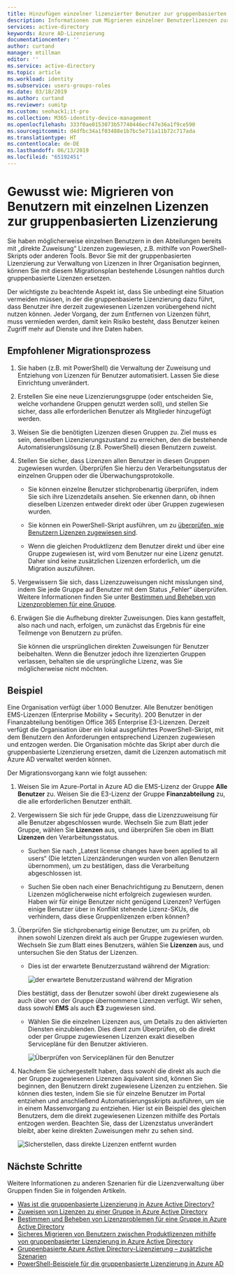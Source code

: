 ```yaml
---
title: Hinzufügen einzelner lizenzierter Benutzer zur gruppenbasierten Lizenzierung in Azure Active Directory | Microsoft-Dokumentation
description: Informationen zum Migrieren einzelner Benutzerlizenzen zur gruppenbasierten Lizenzierung mithilfe von Azure Active Directory
services: active-directory
keywords: Azure AD-Lizenzierung
documentationcenter: ''
author: curtand
manager: mtillman
editor: ''
ms.service: active-directory
ms.topic: article
ms.workload: identity
ms.subservice: users-groups-roles
ms.date: 03/18/2019
ms.author: curtand
ms.reviewer: sumitp
ms.custom: seohack1;it-pro
ms.collection: M365-identity-device-management
ms.openlocfilehash: 333f0ae0153073b57740446ecf47e36a1f9ce590
ms.sourcegitcommit: d4dfbc34a1f03488e1b7bc5e711a11b72c717ada
ms.translationtype: HT
ms.contentlocale: de-DE
ms.lasthandoff: 06/13/2019
ms.locfileid: "65192451"
---
```

# <a name="how-to-migrate-users-with-individual-licenses-to-groups-for-licensing"></a>Gewusst wie: Migrieren von Benutzern mit einzelnen Lizenzen zur gruppenbasierten Lizenzierung

Sie haben möglicherweise einzelnen Benutzern in den Abteilungen bereits mit „direkte Zuweisung“ Lizenzen zugewiesen, z.B. mithilfe von PowerShell-Skripts oder anderen Tools. Bevor Sie mit der gruppenbasierten Lizenzierung zur Verwaltung von Lizenzen in Ihrer Organisation beginnen, können Sie mit diesem Migrationsplan bestehende Lösungen nahtlos durch gruppenbasierte Lizenzen ersetzen.

Der wichtigste zu beachtende Aspekt ist, dass Sie unbedingt eine Situation vermeiden müssen, in der die gruppenbasierte Lizenzierung dazu führt, dass Benutzer ihre derzeit zugewiesenen Lizenzen vorübergehend nicht nutzen können. Jeder Vorgang, der zum Entfernen von Lizenzen führt, muss vermieden werden, damit kein Risiko besteht, dass Benutzer keinen Zugriff mehr auf Dienste und ihre Daten haben.

## <a name="recommended-migration-process"></a>Empfohlener Migrationsprozess

1. Sie haben (z.B. mit PowerShell) die Verwaltung der Zuweisung und Entziehung von Lizenzen für Benutzer automatisiert. Lassen Sie diese Einrichtung unverändert.

2. Erstellen Sie eine neue Lizenzierungsgruppe (oder entscheiden Sie, welche vorhandene Gruppen genutzt werden soll), und stellen Sie sicher, dass alle erforderlichen Benutzer als Mitglieder hinzugefügt werden.

3. Weisen Sie die benötigten Lizenzen diesen Gruppen zu. Ziel muss es sein, denselben Lizenzierungszustand zu erreichen, den die bestehende Automatisierungslösung (z.B. PowerShell) diesen Benutzern zuweist.

4. Stellen Sie sicher, dass Lizenzen allen Benutzer in diesen Gruppen zugewiesen wurden. Überprüfen Sie hierzu den Verarbeitungsstatus der einzelnen Gruppen oder die Überwachungsprotokolle.

   - Sie können einzelne Benutzer stichprobenartig überprüfen, indem Sie sich ihre Lizenzdetails ansehen. Sie erkennen dann, ob ihnen dieselben Lizenzen entweder direkt oder über Gruppen zugewiesen wurden.

   - Sie können ein PowerShell-Skript ausführen, um zu [überprüfen, wie Benutzern Lizenzen zugewiesen sind](licensing-group-advanced.md#use-powershell-to-see-who-has-inherited-and-direct-licenses).

   - Wenn die gleichen Produktlizenz dem Benutzer direkt und über eine Gruppe zugewiesen ist, wird vom Benutzer nur eine Lizenz genutzt. Daher sind keine zusätzlichen Lizenzen erforderlich, um die Migration auszuführen.

5. Vergewissern Sie sich, dass Lizenzzuweisungen nicht misslungen sind, indem Sie jede Gruppe auf Benutzer mit dem Status „Fehler“ überprüfen. Weitere Informationen finden Sie unter [Bestimmen und Beheben von Lizenzproblemen für eine Gruppe](licensing-groups-resolve-problems.md).

6. Erwägen Sie die Aufhebung direkter Zuweisungen. Dies kann gestaffelt, also nach und nach, erfolgen, um zunächst das Ergebnis für eine Teilmenge von Benutzern zu prüfen.

   Sie können die ursprünglichen direkten Zuweisungen für Benutzer beibehalten. Wenn die Benutzer jedoch ihre lizenzierten Gruppen verlassen, behalten sie die ursprüngliche Lizenz, was Sie möglicherweise nicht möchten.

## <a name="an-example"></a>Beispiel

Eine Organisation verfügt über 1.000 Benutzer. Alle Benutzer benötigen EMS-Lizenzen (Enterprise Mobility + Security). 200 Benutzer in der Finanzabteilung benötigen Office 365 Enterprise E3-Lizenzen. Derzeit verfügt die Organisation über ein lokal ausgeführtes PowerShell-Skript, mit dem Benutzern den Anforderungen entsprechend Lizenzen zugewiesen und entzogen werden. Die Organisation möchte das Skript aber durch die gruppenbasierte Lizenzierung ersetzen, damit die Lizenzen automatisch mit Azure AD verwaltet werden können.

Der Migrationsvorgang kann wie folgt aussehen:

1. Weisen Sie im Azure-Portal in Azure AD die EMS-Lizenz der Gruppe **Alle Benutzer** zu. Weisen Sie die E3-Lizenz der Gruppe **Finanzabteilung** zu, die alle erforderlichen Benutzer enthält.

2. Vergewissern Sie sich für jede Gruppe, dass die Lizenzzuweisung für alle Benutzer abgeschlossen wurde. Wechseln Sie zum Blatt jeder Gruppe, wählen Sie **Lizenzen** aus, und überprüfen Sie oben im Blatt **Lizenzen** den Verarbeitungsstatus.

   - Suchen Sie nach „Latest license changes have been applied to all users“ (Die letzten Lizenzänderungen wurden von allen Benutzern übernommen), um zu bestätigen, dass die Verarbeitung abgeschlossen ist.

   - Suchen Sie oben nach einer Benachrichtigung zu Benutzern, denen Lizenzen möglicherweise nicht erfolgreich zugewiesen wurden. Haben wir für einige Benutzer nicht genügend Lizenzen? Verfügen einige Benutzer über in Konflikt stehende Lizenz-SKUs, die verhindern, dass diese Gruppenlizenzen erben können?

3. Überprüfen Sie stichprobenartig einige Benutzer, um zu prüfen, ob ihnen sowohl Lizenzen direkt als auch per Gruppe zugewiesen wurden. Wechseln Sie zum Blatt eines Benutzers, wählen Sie **Lizenzen** aus, und untersuchen Sie den Status der Lizenzen.

   - Dies ist der erwartete Benutzerzustand während der Migration:

      ![der erwartete Benutzerzustand während der Migration](./media/licensing-groups-migrate-users/expected-user-state.png)

   Dies bestätigt, dass der Benutzer sowohl über direkt zugewiesene als auch über von der Gruppe übernommene Lizenzen verfügt. Wir sehen, dass sowohl **EMS** als auch **E3** zugewiesen sind.

   - Wählen Sie die einzelnen Lizenzen aus, um Details zu den aktivierten Diensten einzublenden. Dies dient zum Überprüfen, ob die direkt oder per Gruppe zugewiesenen Lizenzen exakt dieselben Servicepläne für den Benutzer aktivieren.

      ![Überprüfen von Serviceplänen für den Benutzer](./media/licensing-groups-migrate-users/check-service-plans.png)

4. Nachdem Sie sichergestellt haben, dass sowohl die direkt als auch die per Gruppe zugewiesenen Lizenzen äquivalent sind, können Sie beginnen, den Benutzern direkt zugewiesene Lizenzen zu entziehen. Sie können dies testen, indem Sie sie für einzelne Benutzer im Portal entziehen und anschließend Automatisierungsskripts ausführen, um sie in einem Massenvorgang zu entziehen. Hier ist ein Beispiel des gleichen Benutzers, dem die direkt zugewiesenen Lizenzen mithilfe des Portals entzogen werden. Beachten Sie, dass der Lizenzstatus unverändert bleibt, aber keine direkten Zuweisungen mehr zu sehen sind.

   ![Sicherstellen, dass direkte Lizenzen entfernt wurden](./media/licensing-groups-migrate-users/direct-licenses-removed.png)

## <a name="next-steps"></a>Nächste Schritte

Weitere Informationen zu anderen Szenarien für die Lizenzverwaltung über Gruppen finden Sie in folgenden Artikeln.

* [Was ist die gruppenbasierte Lizenzierung in Azure Active Directory?](../fundamentals/active-directory-licensing-whatis-azure-portal.md)
* [Zuweisen von Lizenzen zu einer Gruppe in Azure Active Directory](licensing-groups-assign.md)
* [Bestimmen und Beheben von Lizenzproblemen für eine Gruppe in Azure Active Directory](licensing-groups-resolve-problems.md)
* [Sicheres Migrieren von Benutzern zwischen Produktlizenzen mithilfe von gruppenbasierter Lizenzierung in Azure Active Directory](licensing-groups-change-licenses.md)
* [Gruppenbasierte Azure Active Directory-Lizenzierung – zusätzliche Szenarien](licensing-group-advanced.md)
* [PowerShell-Beispiele für die gruppenbasierte Lizenzierung in Azure AD](licensing-ps-examples.md)
